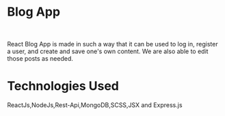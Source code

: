 <h1>Blog App</h1><br>
<p>React Blog App is made in such a way that it can be used to log in, register a user, and create and save one's own content. We are also able to edit those posts as needed.</p>
<h1>Technologies Used</h1>
<p>ReactJs,NodeJs,Rest-Api,MongoDB,SCSS,JSX and Express.js</p>
<!-- <h1>How Web-App Look's Like</h1><br> -->
